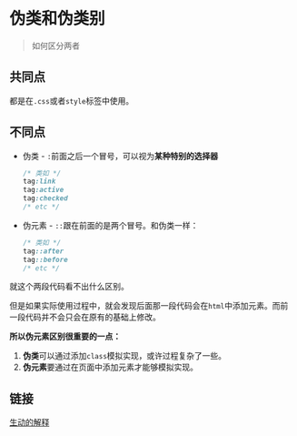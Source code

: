 # 伪类和伪类别
> 如何区分两者

## 共同点

都是在`.css`或者`style`标签中使用。

## 不同点

* 伪类 - `:`前面之后一个冒号，可以视为**某种特别的选择器**

  ```css
  /* 类如 */
  tag:link
  tag:active
  tag:checked
  /* etc */
  ```
* 伪元素 - `::`跟在前面的是两个冒号。和伪类一样：
  ```css
  /* 类如 */
  tag::after
  tag::before
  /* etc */
  ```

就这个两段代码看不出什么区别。

但是如果实际使用过程中，就会发现后面那一段代码会在`html`中添加元素。而前一段代码并不会只会在原有的基础上修改。

**所以伪元素区别很重要的一点：**

1. **伪类**可以通过添加`class`模拟实现，或许过程复杂了一些。
2. **伪元素**要通过在页面中添加元素才能够模拟实现。

## 链接

[生动的解释](https://blog.csdn.net/q1056843325/article/details/53560588)